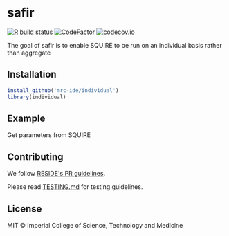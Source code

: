 
<!-- README.md is generated from README.Rmd. Please edit that file -->

# safir

<!-- badges: start -->

[![R build
status](https://github.com/mrc-ide/safir/workflows/R-CMD-check/badge.svg)](https://github.com/mrc-ide/safir/actions)
[![CodeFactor](https://www.codefactor.io/repository/github/mrc-ide/safir/badge)](https://www.codefactor.io/repository/github/mrc-ide/safir)
[![codecov.io](https://codecov.io/github/mrc-ide/safir/coverage.svg?branch=main)](https://codecov.io/github/mrc-ide/safir?branch=main)
<!-- badges: end -->

The goal of safir is to enable SQUIRE to be run on an individual basis
rather than aggregate

## Installation

``` r
install_github('mrc-ide/individual')
library(individual)
```

## Example

Get parameters from SQUIRE

## Contributing

We follow [RESIDE's PR guidelines](https://reside-ic.github.io/articles/pull-requests/).

Please read [TESTING.md](https://github.com/mrc-ide/safir/blob/main/TESTING.md) for testing guidelines.

## License

MIT © Imperial College of Science, Technology and Medicine
